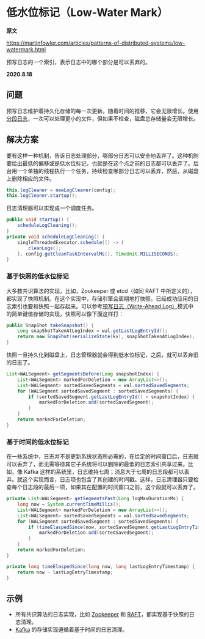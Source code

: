 # 低水位标记（Low-Water Mark）

**原文**

https://martinfowler.com/articles/patterns-of-distributed-systems/low-watermark.html

预写日志的一个索引，表示日志中的哪个部分是可以丢弃的。

**2020.8.18**

## 问题

预写日志维护着持久化存储的每一次更新。随着时间的推移，它会无限增长。使用[分段日志](segmented-log.md)，一次可以处理更小的文件，但如果不检查，磁盘总存储量会无限增长。

## 解决方案

要有这样一种机制，告诉日志处理部分，哪部分日志可以安全地丢弃了。这种机制要给出最低的偏移或是低水位标记，也就是在这个点之前的日志都可以丢弃了。后台用一个单独的线程执行一个任务，持续检查哪部分日志可以丢弃，然后，从磁盘上删除相应的文件。

```java
this.logCleaner = newLogCleaner(config);
this.logCleaner.startup();
```

日志清理器可以实现成一个调度任务。

```java
public void startup() {
    scheduleLogCleaning();
}
private void scheduleLogCleaning() {
    singleThreadedExecutor.schedule(() -> {
        cleanLogs();
    }, config.getCleanTaskIntervalMs(), TimeUnit.MILLISECONDS);
}
```

### 基于快照的低水位标记

大多数共识算法的实现，比如，Zookeeper 或 etcd（如同 RAFT 中所定义的），都实现了快照机制。在这个实现中，存储引擎会周期地打快照。已经成功应用的日志索引也要和快照一起存起来。可以参考[预写日志（Write-Ahead Log）](write-ahead-log.md)模式中的简单键值存储的实现，快照可以像下面这样打：

```java
public SnapShot takeSnapshot() {
    Long snapShotTakenAtLogIndex = wal.getLastLogEntryId();
    return new SnapShot(serializeState(kv), snapShotTakenAtLogIndex);
}
```

快照一旦持久化到磁盘上，日志管理器就会得到低水位标记，之后，就可以丢弃旧的日志了。

```java
List<WALSegment> getSegmentsBefore(Long snapshotIndex) {
    List<WALSegment> markedForDeletion = new ArrayList<>();
    List<WALSegment> sortedSavedSegments = wal.sortedSavedSegments;
    for (WALSegment sortedSavedSegment : sortedSavedSegments) {
        if (sortedSavedSegment.getLastLogEntryId() < snapshotIndex) {
            markedForDeletion.add(sortedSavedSegment);
        }
    }
    return markedForDeletion;
}
```

### 基于时间的低水位标记

在一些系统中，日志并不是更新系统状态所必需的，在给定的时间窗口后，日志就可以丢弃了，而无需等待其它子系统将可以删除的最低的日志索引共享过来。比如，像 Kafka 这样的系统里，日志维持七周；消息大于七周的日志段都可以丢弃。就这个实现而言，日志项也包含了其创建的时间戳。这样，日志清理器只要检查每个日志段的最后一项，如果其在配置的时间窗口之前，这个段就可以丢弃了。

```java
private List<WALSegment> getSegmentsPast(Long logMaxDurationMs) {
    long now = System.currentTimeMillis();
    List<WALSegment> markedForDeletion = new ArrayList<>();
    List<WALSegment> sortedSavedSegments = wal.sortedSavedSegments;
    for (WALSegment sortedSavedSegment : sortedSavedSegments) {
        if (timeElaspedSince(now, sortedSavedSegment.getLastLogEntryTimestamp()) > logMaxDurationMs) {
            markedForDeletion.add(sortedSavedSegment);
        }
    }
    return markedForDeletion;
}

private long timeElaspedSince(long now, long lastLogEntryTimestamp) {
    return now - lastLogEntryTimestamp;
}
```

## 示例

* 所有共识算法的日志实现，比如 [Zookeeper](https://github.com/apache/zookeeper/blob/master/zookeeper-server/src/main/java/org/apache/zookeeper/server/persistence/FileTxnLog.java) 和 [RAFT](https://github.com/etcd-io/etcd/blob/master/wal/wal.go)，都实现基于快照的日志清理。
* [Kafka](https://github.com/axbaretto/kafka/blob/master/core/src/main/scala/kafka/log/Log.scala) 的存储实现遵循着基于时间的日志清理。
